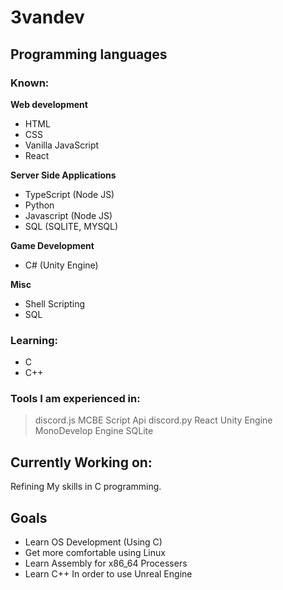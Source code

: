 # 3vandev
## Programming languages
### Known:
**Web development**
- HTML
- CSS
- Vanilla JavaScript
- React

**Server Side Applications**
- TypeScript (Node JS)
- Python
- Javascript (Node JS)
- SQL (SQLITE, MYSQL)

**Game Development**
- C# (Unity Engine)

**Misc**
- Shell Scripting
- SQL

### Learning:
- C
- C++

### Tools I am experienced in:
> discord.js
> MCBE Script Api
> discord.py
> React
> Unity Engine
> MonoDevelop Engine
> SQLite

## Currently Working on:
Refining My skills in C programming.

## Goals
- Learn OS Development (Using C)
- Get more comfortable using Linux
- Learn Assembly for x86_64 Processers
- Learn C++ In order to use Unreal Engine
